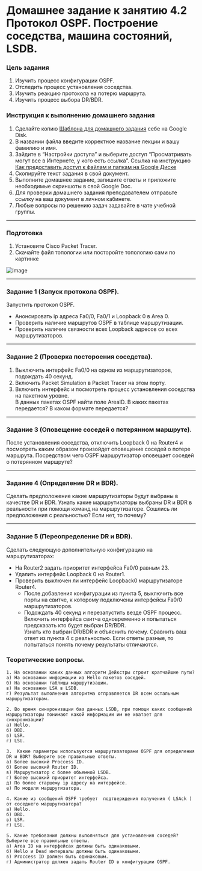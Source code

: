 # Домашнее задание к занятию 4.2 Протокол OSPF. Построение соседства, машина состояний, LSDB.

### Цель задания
1. Изучить процесс конфигурации OSPF.
2. Отследить процесс установления соседства.
3. Изучить реакцию протокола на потерю маршрута.
4. Изучить процесс выбора DR/BDR.

### Инструкция к выполнению домашнего задания

1. Сделайте копию [Шаблона для домашнего задания](https://docs.google.com/document/d/1youKpKm_JrC0UzDyUslIZW2E2bIv5OVlm_TQDvH5Pvs/edit) себе на Google Disk.
2. В названии файла введите корректное название лекции и вашу фамилию и имя.
3. Зайдите в “Настройки доступа” и выберите доступ “Просматривать могут все в Интернете, у кого есть ссылка”.
 Ссылка на инструкцию [Как предоставить доступ к файлам и папкам на Google Диске](https://support.google.com/docs/answer/2494822?hl=ru&co=GENIE.Platform%3DDesktop)
5. Скопируйте текст задания в свой документ.
6. Выполните домашнее задание, запишите ответы и приложите необходимые скриншоты в свой Google Doc.
7. Для проверки домашнего задания преподавателем отправьте ссылку на ваш документ в личном кабинете.
8. Любые вопросы по решению задач задавайте в чате учебной группы.

------

### Подготовка

1. Установите Cisco Packet Tracer. 
2. Скачайте файл топологии или посторойте топологию сами по картинке 

![image](https://user-images.githubusercontent.com/85602495/149903430-5ec488cc-9e2e-4633-b60a-9ddd3e693877.png)

------

### Задание 1 (Запуск протокола OSPF).  
Запустить протокол OSPF.  
 - Анонсировать ip адреса Fa0/0, Fa0/1 и Loopback 0 в Area 0.
 - Проверить наличие маршрутов OSPF в таблице маршрутизации.
 - Проверить наличие связности всех Loopback адресов со всех маршрутизаторов. 

------

### Задание 2 (Проверка постороения соседства).

1. Выключить интерфейс Fa0/0 на одном из маршрутизаторов, подождать 40 секунд.  
2. Включить Packet Simulation в Packet Tracer на этом порту.  
3. Включить интерфейс и посмотреть процесс установления соседства на пакетном уровне.  
В данных пакетах OSPF найти поле AreaID. В каких пакетах передается? В каком формате передается?

------

### Задание 3 (Оповещение соседей о потерянном маршруте).

После установления соседства, отключить Loopback 0 на Router4 и посмотреть каким образом произойдет оповещение соседей о потере маршрута. Посредством чего OSPF маршрутизатор
оповещает соседей о потерянном маршруте?

------

### Задание 4 (Определение DR и BDR).

Сделать предположение какие маршрутизаторы будут выбраны в качестве DR и BDR.  Узнать какие маршрутизаторы выбраны DR и BDR в реальности при помощи команд на маршрутизаторе. 
Сошлись ли предположения с реальностью? Если нет, то почему?

------

### Задание 5 (Переопределение DR и BDR).

Сделать следующую дополнительную конфигурацию на маршрутизаторах:
- На Router2 задать приоритет интерфейса Fa0/0 равным 23.
- Удалить интерфейс Loopback 0 на Router1.
- Проверить выключен ли интерфейс Loopback0 маршрутизаторе Router4.
  - После добавления конфигурации из пункта 5, выключить все порты на свитче, к которому подключены интерфейсы Fa0/0 маршрутизаторов. 
  - Подождать 40 секунд и перезапустить везде OSPF процесс. Включить интерфейса свитча одновременно и попытаться предсказать кто будет выбран DR/BDR.  
Узнать кто выбран DR/BDR и объяснить почему. Cравнить ваш ответ из пункта 4 с реальностью. Если ответы разные, то попытаться понять почему результаты отличаются.


### Теоретические вопросы.

    1. На основании каких данных алгоритм Дейкстры строит кратчайшие пути?
    а) На основании информации из Hello пакетов соседей.
    б) На основании таблицы маршрутизации.
    в) На основании LSA в LSDB.
    г) Результат выполнения алгоритма отправляется DR всем остальным маршрутизаторам.
    
    2. Во время синхронизации баз данных LSDB, при помощи каких сообщений маршрутизаторы понимают какой информации им не хватает для синхронизации?
    а) Hello.
    б) DBD.
    в) LSR.
    г) LSU.
    
    3.  Какие параметры используются маршрутизаторами OSPF для определения DR и BDR? Выберите все правильные ответы.
    а) Более высокий Proccess ID.
    б) Более высокий Router ID.
    в) Маршрутизатор с более объемной LSDB.
    г) Более высокий приоритет интерфейса.
    д) По более старшему ip адресу на интерфейсе.
    е) По модели маршрутизатора.
    
    4. Какие из сообщений OSPF требует  подтверждения получения ( LSAck ) от соседнего маршрутизатора?
    а) Hello.
    б) DBD. 
    в) LSR.
    г) LSU.
    
    5. Какие требования должны выполняться для установления соседей? Выберите все правильные ответы.
    а) Area ID на интерфейсах должны быть одинаковыми.
    б) Hello и Dead интервалы должны быть одинаковыми.
    в) Proccess ID должен быть одинаковым.
    г) Администратор должен задать Router ID в конфигурации OSPF.
